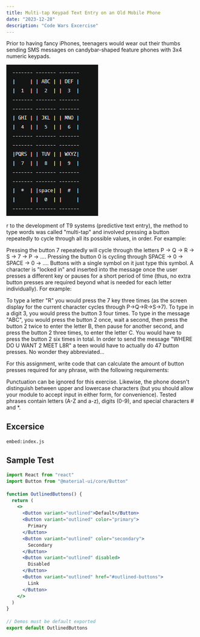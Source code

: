 ```yaml
---
title: Multi-tap Keypad Text Entry on an Old Mobile Phone
date: "2023-12-28"
description: "Code Wars Excercise"
---
```


Prior to having fancy iPhones, teenagers would wear out their thumbs sending SMS messages on candybar-shaped feature phones with 3x4 numeric keypads.

![Chinese Salty Egg](./image.png)

r to the development of T9 systems (predictive text entry), the method to type words was called "multi-tap" and involved pressing a button repeatedly to cycle through all its possible values, in order. For example:

Pressing the button 7 repeatedly will cycle through the letters P -> Q -> R -> S -> 7 -> P -> ....
Pressing the button 0 is cycling through SPACE -> 0 -> SPACE -> 0 -> ....
Buttons with a single symbol on it just type this symbol.
A character is "locked in" and inserted into the message once the user presses a different key or pauses for a short period of time (thus, no extra button presses are required beyond what is needed for each letter individually). For example:

To type a letter "R" you would press the 7 key three times (as the screen display for the current character cycles through P->Q->R->S->7).
To type in a digit 3, you would press the button 3 four times.
To type in the message "ABC", you would press the button 2 once, wait a second, then press the button 2 twice to enter the letter B, then pause for another second, and press the button 2 three times, to enter the letter C. You would have to press the button 2 six times in total.
In order to send the message "WHERE DO U WANT 2 MEET L8R" a teen would have to actually do 47 button presses. No wonder they abbreviated...

For this assignment, write code that can calculate the amount of button presses required for any phrase, with the following requirements:

Punctuation can be ignored for this exercise.
Likewise, the phone doesn't distinguish between upper and lowercase characters (but you should allow your module to accept input in either form, for convenience).
Tested phrases contain letters (A-Z and a-z), digits (0-9), and special characters # and \*.

## Excersice

`embed:index.js`

## Sample Test

```jsx
import React from "react"
import Button from "@material-ui/core/Button"

function OutlinedButtons() {
  return (
    <>
      <Button variant="outlined">Default</Button>
      <Button variant="outlined" color="primary">
        Primary
      </Button>
      <Button variant="outlined" color="secondary">
        Secondary
      </Button>
      <Button variant="outlined" disabled>
        Disabled
      </Button>
      <Button variant="outlined" href="#outlined-buttons">
        Link
      </Button>
    </>
  )
}

// Demos must be default exported
export default OutlinedButtons
```
